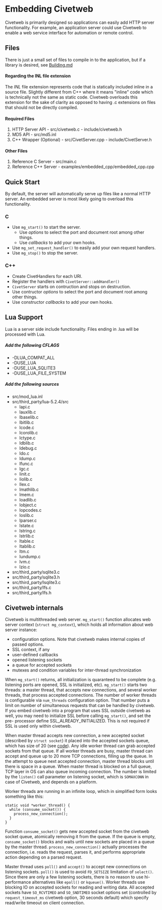 Embedding Civetweb
=========

Civetweb is primarily designed so applications can easily add HTTP server functionality.  For example, an application server could use Civetweb to enable a web service interface for automation or remote control.

Files
------

There is just a small set of files to compile in to the application,
but if a library is desired, see [Building.md](https://github.com/civetweb/civetweb/blob/master/docs/Building.md)

#### Regarding the INL file extension
The *INL* file extension represents code that is statically included inline in a source file.  Slightly different from C++ where it means "inline" code which is technically not the same as static code. Civetweb overloads this extension for the sake of clarity as opposed to having .c extensions on files that should not be directly compiled.

#### Required Files

  1. HTTP Server API
    - src/civetweb.c
    - include/civetweb.h
  2. MD5 API
    - src/md5.inl
  3. C++ Wrapper (Optional)
    - src/CivetServer.cpp
    - include/CivetServer.h

#### Other Files

  1. Reference C Server
    - src/main.c
  2. Reference C++ Server
    - examples/embedded_cpp/embedded_cpp.cpp

Quick Start
------

By default, the server will automatically serve up files like a normal HTTP server.  An embedded server is most likely going to overload this functionality.

### C
  - Use ```mg_start()``` to start the server.
      - Use *options* to select the port and document root among other things.
      - Use *callbacks* to add your own hooks.
  - Use ```mg_set_request_handler()``` to easily add your own request handlers.
  - Use ```mg_stop()``` to stop the server.

### C++
  - Create CivetHandlers for each URI.
  - Register the handlers with ```CivetServer::addHandler()```
  - ```CivetServer``` starts on contruction and stops on destruction.
  - Use contructor *options* to select the port and document root among other things.
  - Use constructor *callbacks* to add your own hooks.

Lua Support
------

Lua is a server side include functionality.  Files ending in .lua will be processed with Lua.

##### Add the following CFLAGS

  - -DLUA_COMPAT_ALL
  - -DUSE_LUA
  - -DUSE_LUA_SQLITE3
  - -DUSE_LUA_FILE_SYSTEM

##### Add the following sources

  - src/mod_lua.inl
  - src/third_party/lua-5.2.4/src
     + lapi.c
     + lauxlib.c
     + lbaselib.c
     + lbitlib.c
     + lcode.c
     + lcorolib.c
     + lctype.c
     + ldblib.c
     + ldebug.c
     + ldo.c
     + ldump.c
     + lfunc.c
     + lgc.c
     + linit.c
     + liolib.c
     + llex.c
     + lmathlib.c
     + lmem.c
     + loadlib.c
     + lobject.c
     + lopcodes.c
     + loslib.c
     + lparser.c
     + lstate.c
     + lstring.c
     + lstrlib.c
     + ltable.c
     + ltablib.c
     + ltm.c
     + lundump.c
     + lvm.c
     + lzio.c
  - src/third_party/sqlite3.c
  - src/third_party/sqlite3.h
  - src/third_party/lsqlite3.c
  - src/third_party/lfs.c
  - src/third_party/lfs.h


Civetweb internals
------

Civetweb is multithreaded web server. `mg_start()` function allocates
web server context (`struct mg_context`), which holds all information
about web server instance:

- configuration options. Note that civetweb makes internal copies of
  passed options.
- SSL context, if any
- user-defined callbacks
- opened listening sockets
- a queue for accepted sockets
- mutexes and condition variables for inter-thread synchronization

When `mg_start()` returns, all initialization is quaranteed to be complete
(e.g. listening ports are opened, SSL is initialized, etc). `mg_start()` starts
two threads: a master thread, that accepts new connections, and several
worker threads, that process accepted connections. The number of worker threads
is configurable via `num_threads` configuration option. That number puts a
limit on number of simultaneous requests that can be handled by civetweb.
If you embed civetweb into a program that uses SSL outside civetweb as well,
you may need to initialize SSL before calling `mg_start()`, and set the pre-
processor define SSL_ALREADY_INITIALIZED. This is not required if SSL is used
only within civetweb.

When master thread accepts new connection, a new accepted socket (described by
`struct socket`) it placed into the accepted sockets queue,
which has size of 20 (see [code](https://github.com/civetweb/civetweb/blob/3892e0199e6ca9613b160535d9d107ede09daa43/civetweb.c#L486)). Any idle worker thread
can grab accepted sockets from that queue. If all worker threads are busy,
master thread can accept and queue up to 20 more TCP connections,
filling up the queue.
In the attempt to queue next accepted connection, master thread blocks
until there is space in a queue. When master thread is blocked on a
full queue, TCP layer in OS can also queue incoming connection.
The number is limited by the `listen()` call parameter on listening socket,
which is `SOMAXCONN` in case of Civetweb, and depends on a platform.

Worker threads are running in an infinite loop, which in simplified form
looks something like this:

    static void *worker_thread() {
      while (consume_socket()) {
        process_new_connection();
      }
    }

Function `consume_socket()` gets new accepted socket from the civetweb socket
queue, atomically removing it from the queue. If the queue is empty,
`consume_socket()` blocks and waits until new sockets are placed in a queue
by the master thread. `process_new_connection()` actually processes the
connection, i.e. reads the request, parses it, and performs appropriate action
depending on a parsed request.

Master thread uses `poll()` and `accept()` to accept new connections on
listening sockets. `poll()` is used to avoid `FD_SETSIZE` limitation of
`select()`. Since there are only a few listening sockets, there is no reason
to use hi-performance alternatives like `epoll()` or `kqueue()`. Worker
threads use blocking IO on accepted sockets for reading and writing data.
All accepted sockets have `SO_RCVTIMEO` and `SO_SNDTIMEO` socket options set
(controlled by `request_timeout_ms` civetweb option, 30 seconds default) which
specify read/write timeout on client connection.
